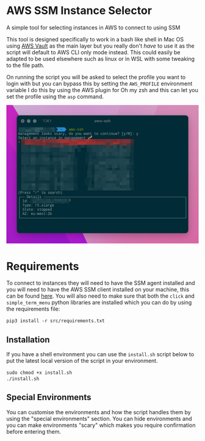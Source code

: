 # AWS SSM Instance Selector
A simple tool for selecting instances in AWS to connect to using SSM

This tool is designed specifically to work in a bash like shell in Mac OS using [AWS Vault](https://github.com/99designs/aws-vault) as the main layer but you really don't *have* to use it as the script will default to AWS CLI only mode instead.
This could easily be adapted to be used elsewhere such as linux or in WSL with some tweaking to the file path.

On running the script you will be asked to select the profile you want to login with but you can bypass this by setting the `AWS_PROFILE` environment variable
I do this by using the AWS plugin for Oh my zsh and this can let you set the profile using the `asp` command.

![aws-ssh running in Mac OS](images/demo.png)

# Requirements
To connect to instances they will need to have the SSM agent installed and you will need to have the AWS SSM client installed
on your machine, this can be found [here](https://docs.aws.amazon.com/systems-manager/latest/userguide/session-manager-working-with-install-plugin.html).
You will also need to make sure that both the `click` and `simple_term_menu` python libraries are installed which you can do by using the requirements file:
```
pip3 install -r src/requirements.txt
```

## Installation
If you have a shell environment you can use the `install.sh` script below to put the latest local version of the script in your environment.

```
sudo chmod +x install.sh
./install.sh
```

## Special Environments
You can customise the environments and how the script handles them by using the "special environments" section.
You can hide environments and you can make environments "scary" which makes you require confirmation before entering them.
